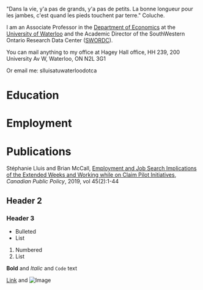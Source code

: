 

"Dans la vie, y'a pas de grands, y'a pas de petits. 
La bonne longueur pour les jambes, c'est quand les pieds touchent par terre." Coluche.

I am an Associate Professor in the [Department of Economics](https://uwaterloo.ca/economics/) at the [University of Waterloo](https://uwaterloo.ca/) and the Academic Director of the SouthWestern Ontario Research Data Center ([SWORDC](https://uwaterloo.ca/southwestern-ontario-research-data-centre/)).

You can mail anything to my office at
Hagey Hall office, HH 239,
200 University Av W,
Waterloo, ON N2L 3G1

Or email me: slluisatuwaterloodotca

# Education

# Employment 

# Publications
Stéphanie Lluis and Brian McCall, [Employment and Job Search Implications of the Extended Weeks and Working while on Claim Pilot Initiatives](https://www.utpjournals.press/doi/full/10.3138/cpp.2018-031), _Canadian Public Policy_, 2019, vol 45(2):1-44

## Header 2
### Header 3

- Bulleted
- List

1. Numbered
2. List

**Bold** and _Italic_ and `Code` text

[Link](url) and ![Image](src)
```

